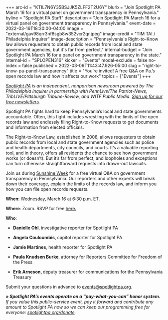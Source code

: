 +++
arc-id = "KTIL7N6Y35BSJJK5ZLFF2T2U6Y"
blurb = "Join Spotlight PA March 16 for a virtual panel on government transparency in Pennsylvania."
byline = "Spotlight PA Staff"
description = "Join Spotlight PA March 16 for a virtual panel on government transparency in Pennsylvania."
event-date = 2022-03-16T18:30:00-04:00
image = "external/gav98qrr3nf8sgb8w352vcr2qr.jpeg"
image-credit = "TIM TAI / Philadelphia Inquirer"
image-description = "Pennsylvania's Right-to-Know law allows requesters to obtain public records from local and state government agencies, but it's far from perfect."
internal-budget = "Join Spotlight PA March 16 for a panel on government transparency in the state."
internal-id = "SPLOPEN316"
kicker = "Events"
modal-exclude = false
no-index = false
published = 2022-03-09T11:43:47.926-05:00
slug = "right-to-know-pa-panel-transparency"
title = "You’re invited! A free Q&A on Pa.’s open records law and how it affects our work"
topics = ["Events"]
+++

<a href="https://www.spotlightpa.org/"><i>Spotlight PA</i></a><i> is an independent, nonpartisan newsroom powered by The Philadelphia Inquirer in partnership with PennLive/The Patriot-News, TribLIVE/Pittsburgh Tribune-Review, and WITF Public Media. </i><a href="https://www.spotlightpa.org/newsletters"><i>Sign up for our free newsletters</i></a><i>.</i>

Spotlight PA fights hard to keep Pennsylvania’s local and state governments accountable. Often, this fight includes wrestling with the limits of the open records law and endlessly filing Right-to-Know requests to get documents and information from elected officials.

The Right-to-Know Law, established in 2008, allows requesters to obtain public records from local and state government agencies such as police and health departments, city councils, and courts. It’s a valuable reporting tool, and in theory, offers all residents the chance to see how government works (or doesn’t). But it’s far from perfect, and loopholes and exceptions can turn otherwise straightforward requests into drawn-out lawsuits.

Join us during <a href="https://panewsmedia.org/legal-and-legislative/sunshine-week/">Sunshine Week</a> for a free virtual Q&amp;A on government transparency in Pennsylvania. Our reporters and other experts will break down their coverage, explain the limits of the records law, and inform you how you can file open records requests.

<b>When</b>: Wednesday, March 16 at 6:30 p.m. ET.

<b>Where</b>: Zoom. RSVP for free <a href="https://inquirer.zoom.us/webinar/register/WN_4bLi4zZSSvKPI5sPMqnFEg">here.</a>

<b>Who</b>:

- <b>Danielle Ohl</b>, investigative reporter for Spotlight PA

- <b>Angela Couloumbis</b>, capitol reporter for Spotlight PA

- <b>Jamie Martines</b>, health reporter for Spotlight PA

- <b>Paula Knudsen Burke</b>, attorney for Reporters Committee for Freedom of the Press

- <b>Erik Arneson, </b>deputy treasurer for communications for the Pennsylvania Treasury

Submit your questions in advance to <a href="mailto:events@spotlightpa.org">events@spotlightpa.org</a>.

<i><b>» Spotlight PA’s events operate on a “pay-what-you-can” honor system.</b></i><i> If you value this public-service event, pay it forward and contribute any amount to Spotlight PA now so we can keep our programming free for everyone: </i><a href="http://spotlightpa.org/donate"><i>spotlightpa.org/donate</i></a><i>.</i>

<script src="https://www.spotlightpa.org/embed.js" async></script><div data-spl-embed-version="1" data-spl-src="https://www.spotlightpa.org/embeds/donate/"></div>
